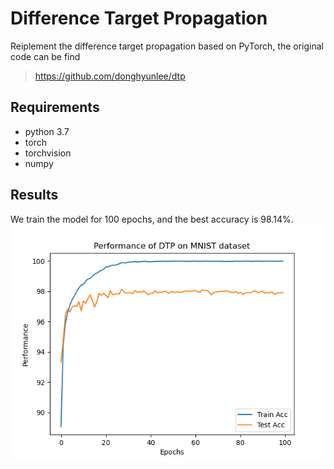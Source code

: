 # Difference Target Propagation
Reiplement the difference target propagation based on PyTorch, the original code can be find
> https://github.com/donghyunlee/dtp
## Requirements
* python 3.7
* torch
* torchvision
* numpy
## Results
We train the model for 100 epochs, and the best accuracy is 98.14%.
![image](./MNIST.png)

